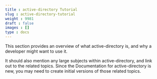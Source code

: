 ```yaml
---
title : active-directory Tutorial
slug : active-directory-tutorial
weight : 9981
draft : false
images : []
type : docs
---
```


This section provides an overview of what active-directory is, and why a developer might want to use it.

It should also mention any large subjects within active-directory, and link out to the related topics.  Since the Documentation for active-directory is new, you may need to create initial versions of those related topics.

